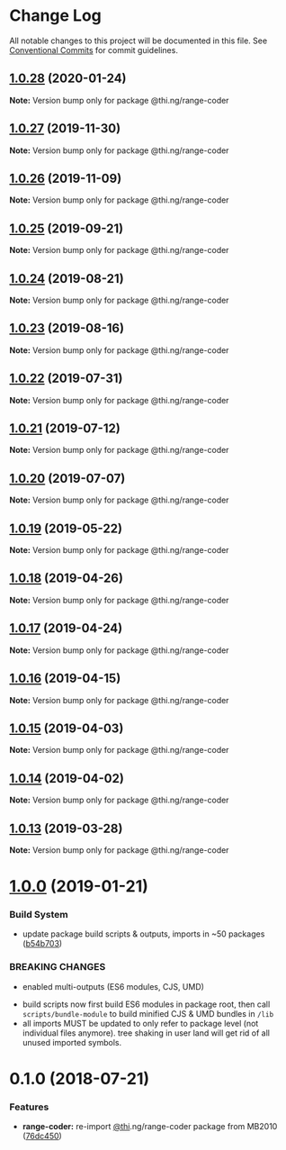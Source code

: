 # Change Log

All notable changes to this project will be documented in this file.
See [Conventional Commits](https://conventionalcommits.org) for commit guidelines.

## [1.0.28](https://github.com/thi-ng/umbrella/compare/@thi.ng/range-coder@1.0.27...@thi.ng/range-coder@1.0.28) (2020-01-24)

**Note:** Version bump only for package @thi.ng/range-coder





## [1.0.27](https://github.com/thi-ng/umbrella/compare/@thi.ng/range-coder@1.0.26...@thi.ng/range-coder@1.0.27) (2019-11-30)

**Note:** Version bump only for package @thi.ng/range-coder





## [1.0.26](https://github.com/thi-ng/umbrella/compare/@thi.ng/range-coder@1.0.25...@thi.ng/range-coder@1.0.26) (2019-11-09)

**Note:** Version bump only for package @thi.ng/range-coder





## [1.0.25](https://github.com/thi-ng/umbrella/compare/@thi.ng/range-coder@1.0.24...@thi.ng/range-coder@1.0.25) (2019-09-21)

**Note:** Version bump only for package @thi.ng/range-coder





## [1.0.24](https://github.com/thi-ng/umbrella/compare/@thi.ng/range-coder@1.0.23...@thi.ng/range-coder@1.0.24) (2019-08-21)

**Note:** Version bump only for package @thi.ng/range-coder





## [1.0.23](https://github.com/thi-ng/umbrella/compare/@thi.ng/range-coder@1.0.22...@thi.ng/range-coder@1.0.23) (2019-08-16)

**Note:** Version bump only for package @thi.ng/range-coder





## [1.0.22](https://github.com/thi-ng/umbrella/compare/@thi.ng/range-coder@1.0.21...@thi.ng/range-coder@1.0.22) (2019-07-31)

**Note:** Version bump only for package @thi.ng/range-coder





## [1.0.21](https://github.com/thi-ng/umbrella/compare/@thi.ng/range-coder@1.0.20...@thi.ng/range-coder@1.0.21) (2019-07-12)

**Note:** Version bump only for package @thi.ng/range-coder





## [1.0.20](https://github.com/thi-ng/umbrella/compare/@thi.ng/range-coder@1.0.19...@thi.ng/range-coder@1.0.20) (2019-07-07)

**Note:** Version bump only for package @thi.ng/range-coder





## [1.0.19](https://github.com/thi-ng/umbrella/compare/@thi.ng/range-coder@1.0.18...@thi.ng/range-coder@1.0.19) (2019-05-22)

**Note:** Version bump only for package @thi.ng/range-coder





## [1.0.18](https://github.com/thi-ng/umbrella/compare/@thi.ng/range-coder@1.0.17...@thi.ng/range-coder@1.0.18) (2019-04-26)

**Note:** Version bump only for package @thi.ng/range-coder





## [1.0.17](https://github.com/thi-ng/umbrella/compare/@thi.ng/range-coder@1.0.16...@thi.ng/range-coder@1.0.17) (2019-04-24)

**Note:** Version bump only for package @thi.ng/range-coder





## [1.0.16](https://github.com/thi-ng/umbrella/compare/@thi.ng/range-coder@1.0.15...@thi.ng/range-coder@1.0.16) (2019-04-15)

**Note:** Version bump only for package @thi.ng/range-coder





## [1.0.15](https://github.com/thi-ng/umbrella/compare/@thi.ng/range-coder@1.0.14...@thi.ng/range-coder@1.0.15) (2019-04-03)

**Note:** Version bump only for package @thi.ng/range-coder





## [1.0.14](https://github.com/thi-ng/umbrella/compare/@thi.ng/range-coder@1.0.13...@thi.ng/range-coder@1.0.14) (2019-04-02)

**Note:** Version bump only for package @thi.ng/range-coder





## [1.0.13](https://github.com/thi-ng/umbrella/compare/@thi.ng/range-coder@1.0.12...@thi.ng/range-coder@1.0.13) (2019-03-28)

**Note:** Version bump only for package @thi.ng/range-coder







# [1.0.0](https://github.com/thi-ng/umbrella/compare/@thi.ng/range-coder@0.1.28...@thi.ng/range-coder@1.0.0) (2019-01-21)


### Build System

* update package build scripts & outputs, imports in ~50 packages ([b54b703](https://github.com/thi-ng/umbrella/commit/b54b703))


### BREAKING CHANGES

* enabled multi-outputs (ES6 modules, CJS, UMD)

- build scripts now first build ES6 modules in package root, then call
  `scripts/bundle-module` to build minified CJS & UMD bundles in `/lib`
- all imports MUST be updated to only refer to package level
  (not individual files anymore). tree shaking in user land will get rid of
  all unused imported symbols.


<a name="0.1.0"></a>
# 0.1.0 (2018-07-21)


### Features

* **range-coder:** re-import [@thi](https://github.com/thi).ng/range-coder package from MB2010 ([76dc450](https://github.com/thi-ng/umbrella/commit/76dc450))
